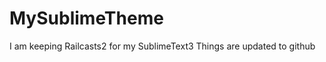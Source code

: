MySublimeTheme
==============

I am keeping Railcasts2 for my SublimeText3
Things are updated to github
